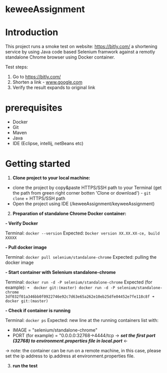 # keweeAssignment

# Introduction

This project runs a smoke test on website: https://bitly.com/ a shortening service by using Java code based Selenium framwork against a remotly standalone Chrome browser using Docker container.

Test steps:
1. Go to https://bitly.com/
2. Shorten a link - www.google.com
3. Verify the result expands to original link

# prerequisites

* Docker
* Git
* Maven
* Java 
* IDE (Eclipse, intellij, netBeans etc)

# Getting started

1. __Clone project to your local machine:__

- clone the project by copy&paste HTTPS/SSH path to your Terminal (get the path from green right corner botten 'Clone or download') - `git clone` + HTTPS/SSH path
- Open the project using IDE (/keweeAssignment/keyweeAssignment)

2. __Preparation of standalone Chrome Docker container:__

__- Verify Docker__

Terminal: `docker --version`
Expected: `Docker version XX.XX.XX-ce, build XXXXX`

__- Pull docker image__

Terminal: `docker pull selenium/standalone-chrome`
Expected: pulling the docker image


__- Start container with Selenium standalone-chrome__

Terminal: `docker run -d -P selenium/standalone-chrome`
Expected (for example): 
`➜  docker git:(master) docker run -d -P selenium/standalone-chrome
3df032f01a346bb0f0922746e92c7d63e65a262e10eb25dfe04452e7fe118c8f
➜  docker git:(master)`

__- Check if container is running__

Terminal: `docker ps`
Expected: new line at the running containers list with:
- IMAGE = "selenium/standalone-chrome"
- PORT (for example) = "0.0.0.0:32768->4444/tcp 
-> ___set the first port (32768) to environment.properties file in local.port___ <-

-> note: the container can be run on a remote machine, in this case, please set the ip address to ip.address at environment.properties file.


3. __run the test__
